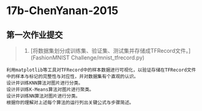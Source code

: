 # 17b-ChenYanan-2015
## 第一次作业提交  
> 1. [将数据集划分成训练集、验证集、测试集并存储成TFRecord文件。](FashionMNIST Challenge/mnist_tfrecord.py)
          
     
    利用matplotlib等工具对TFRecord中的样本数据进行可视化，以验证存储在TFRecord文件中的样本与标记的完整性与对应性，并对数据集有个直观的认识。
    设计并训练KNN算法对图片进行分类。
    设计并训练K-Means算法对图片进行聚类。
    设计并训练NN算法对图片进行分类。
    根据你的理解对上述每个算法的运行列出关键公式与步骤简述。

